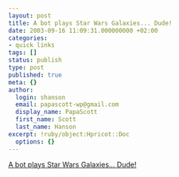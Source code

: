 ```yaml
---
layout: post
title: A bot plays Star Wars Galaxies... Dude!
date: 2003-09-16 11:09:31.000000000 +02:00
categories:
- quick links
tags: []
status: publish
type: post
published: true
meta: {}
author:
  login: shanson
  email: papascott-wp@gmail.com
  display_name: PapaScott
  first_name: Scott
  last_name: Hanson
excerpt: !ruby/object:Hpricot::Doc
  options: {}
---
```

<p><a title="[Farglik hands Darth Vader a melon.]" href="http://www.kryogenix.org/days/542.html">A bot plays Star Wars Galaxies... Dude!</a></p>
